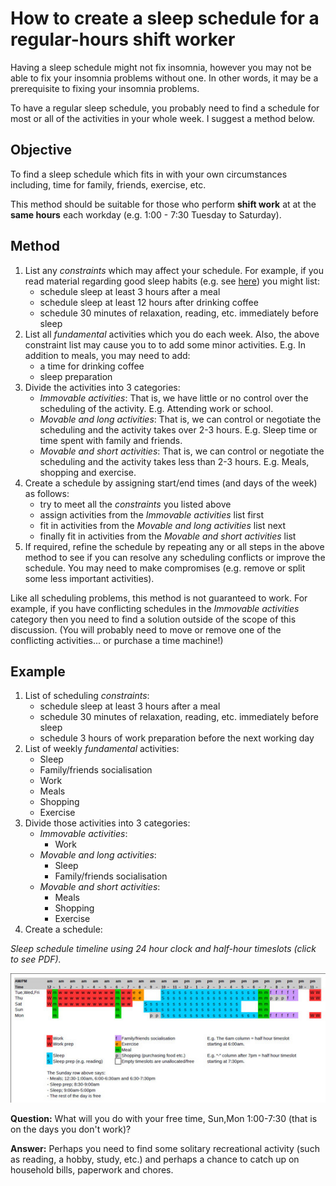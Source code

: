 # How to create a sleep schedule for a regular-hours shift worker

Having a sleep schedule might not fix insomnia, however you may not be
able to fix your insomnia problems without one. In other words, it may
be a prerequisite to fixing your insomnia problems.

To have a regular sleep schedule, you probably need to find a schedule
for most or all of the activities in your whole week. I suggest a method
below.

## Objective

To find a sleep schedule which fits in with your own circumstances
including, time for family, friends, exercise, etc.

This method should be suitable for those who perform **shift work** at
at the **same hours** each workday (e.g. 1:00 - 7:30 Tuesday to Saturday).

## Method

1. List any *constraints* which may affect your schedule. For
   example, if you read material regarding good sleep habits
   (e.g. see [here](Links_InsomniaTips.md)) you might list:
   - schedule sleep at least 3 hours after a meal
   - schedule sleep at least 12 hours after drinking coffee
   - schedule 30 minutes of relaxation, reading, etc. immediately
     before sleep
1. List all *fundamental* activities which you do each week. Also,
   the above constraint list may cause you to to add some minor
   activities. E.g. In addition to meals, you may need to add:
   - a time for drinking coffee
   - sleep preparation
1. Divide the activities into 3 categories:
   - *Immovable activities*: That is, we have little or no control over
     the scheduling of the activity. E.g. Attending work or school.
   - *Movable and long activities*: That is, we can control or negotiate
     the scheduling and the activity takes over 2-3 hours.  E.g. Sleep
     time or time spent with family and friends.
   - *Movable and short activities*: That is, we can control or negotiate
     the scheduling and the activity takes less than 2-3 hours.
     E.g. Meals, shopping and exercise.
1. Create a schedule by assigning start/end times (and days of the week)
   as follows:
   - try to meet all the *constraints* you listed above
   - assign activities from the *Immovable activities* list first
   - fit in activities from the *Movable and long activities* list next
   - finally fit in activities from the *Movable and short activities*
     list
1. If required, refine the schedule by repeating any or all steps in
   the above method to see if you can resolve any scheduling conflicts
   or improve the schedule. You may need to make compromises (e.g.
   remove or split some less important activities).

Like all scheduling problems, this method is not guaranteed to work.
For example, if you have conflicting schedules in the *Immovable
activities* category then you need to find a solution outside of the
scope of this discussion. (You will probably need to move or remove 
one of the conflicting activities... or purchase a time machine!)

## Example

1. List of scheduling *constraints*:
   - schedule sleep at least 3 hours after a meal
   - schedule 30 minutes of relaxation, reading, etc. immediately
     before sleep
   - schedule 3 hours of work preparation before the next working day
1. List of weekly *fundamental* activities:
   - Sleep
   - Family/friends socialisation
   - Work
   - Meals
   - Shopping
   - Exercise
1. Divide those activities into 3 categories:
   - *Immovable activities*:
     + Work
   - *Movable and long activities*:
     + Sleep
     + Family/friends socialisation
   - *Movable and short activities*:
     + Meals
     + Shopping
     + Exercise
1. Create a schedule:

*Sleep schedule timeline using 24 hour clock and half-hour timeslots
(click to see PDF).*

[<img src="assets/WeeklySched_sm.jpg" />](assets/WeeklySched.pdf)



**Question:** What will you do with your free time, Sun,Mon 1:00-7:30
(that is on the days you don't work)?

**Answer:** Perhaps you need to find some solitary recreational
activity (such as reading, a hobby, study, etc.) and perhaps a
chance to catch up on household bills, paperwork and chores.

